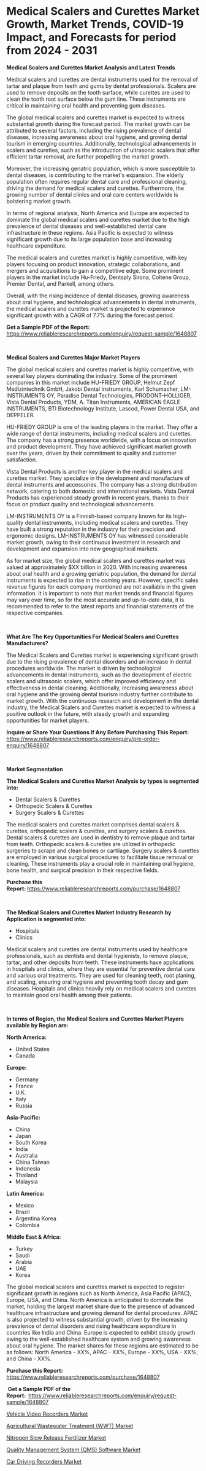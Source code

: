 <p><h1>Medical Scalers and Curettes Market Growth, Market Trends, COVID-19 Impact, and Forecasts for period from 2024 - 2031</h1></p><p><strong>Medical Scalers and Curettes Market Analysis and Latest Trends</strong></p>
<p><p>Medical scalers and curettes are dental instruments used for the removal of tartar and plaque from teeth and gums by dental professionals. Scalers are used to remove deposits on the tooth surface, while curettes are used to clean the tooth root surface below the gum line. These instruments are critical in maintaining oral health and preventing gum diseases.</p><p>The global medical scalers and curettes market is expected to witness substantial growth during the forecast period. The market growth can be attributed to several factors, including the rising prevalence of dental diseases, increasing awareness about oral hygiene, and growing dental tourism in emerging countries. Additionally, technological advancements in scalers and curettes, such as the introduction of ultrasonic scalers that offer efficient tartar removal, are further propelling the market growth.</p><p>Moreover, the increasing geriatric population, which is more susceptible to dental diseases, is contributing to the market's expansion. The elderly population often requires regular dental care and professional cleaning, driving the demand for medical scalers and curettes. Furthermore, the growing number of dental clinics and oral care centers worldwide is bolstering market growth.</p><p>In terms of regional analysis, North America and Europe are expected to dominate the global medical scalers and curettes market due to the high prevalence of dental diseases and well-established dental care infrastructure in these regions. Asia Pacific is expected to witness significant growth due to its large population base and increasing healthcare expenditure.</p><p>The medical scalers and curettes market is highly competitive, with key players focusing on product innovation, strategic collaborations, and mergers and acquisitions to gain a competitive edge. Some prominent players in the market include Hu-Friedy, Dentsply Sirona, Coltene Group, Premier Dental, and Parkell, among others.</p><p>Overall, with the rising incidence of dental diseases, growing awareness about oral hygiene, and technological advancements in dental instruments, the medical scalers and curettes market is projected to experience significant growth with a CAGR of 7.7% during the forecast period.</p></p>
<p><strong>Get a Sample PDF of the Report:&nbsp;</strong> <a href="https://www.reliableresearchreports.com/enquiry/request-sample/1648807">https://www.reliableresearchreports.com/enquiry/request-sample/1648807</a></p>
<p>&nbsp;</p>
<p><strong>Medical Scalers and Curettes Major Market Players</strong></p>
<p><p>The global medical scalers and curettes market is highly competitive, with several key players dominating the industry. Some of the prominent companies in this market include HU-FRIEDY GROUP, Helmut Zepf Medizintechnik GmbH, Jakobi Dental Instruments, Karl Schumacher, LM-INSTRUMENTS OY, Paradise Dental Technologies, PRODONT-HOLLIGER, Vista Dental Products, YDM, A. Titan Instruments, AMERICAN EAGLE INSTRUMENTS, BTI Biotechnology Institute, Lascod, Power Dental USA, and DEPPELER.</p><p>HU-FRIEDY GROUP is one of the leading players in the market. They offer a wide range of dental instruments, including medical scalers and curettes. The company has a strong presence worldwide, with a focus on innovation and product development. They have achieved significant market growth over the years, driven by their commitment to quality and customer satisfaction.</p><p>Vista Dental Products is another key player in the medical scalers and curettes market. They specialize in the development and manufacture of dental instruments and accessories. The company has a strong distribution network, catering to both domestic and international markets. Vista Dental Products has experienced steady growth in recent years, thanks to their focus on product quality and technological advancements.</p><p>LM-INSTRUMENTS OY is a Finnish-based company known for its high-quality dental instruments, including medical scalers and curettes. They have built a strong reputation in the industry for their precision and ergonomic designs. LM-INSTRUMENTS OY has witnessed considerable market growth, owing to their continuous investment in research and development and expansion into new geographical markets.</p><p>As for market size, the global medical scalers and curettes market was valued at approximately $XX billion in 2020. With increasing awareness about oral health and a growing geriatric population, the demand for dental instruments is expected to rise in the coming years. However, specific sales revenue figures for each company mentioned are not available in the given information. It is important to note that market trends and financial figures may vary over time, so for the most accurate and up-to-date data, it is recommended to refer to the latest reports and financial statements of the respective companies.</p></p>
<p>&nbsp;</p>
<p><strong>What Are The Key Opportunities For Medical Scalers and Curettes Manufacturers?</strong></p>
<p><p>The Medical Scalers and Curettes market is experiencing significant growth due to the rising prevalence of dental disorders and an increase in dental procedures worldwide. The market is driven by technological advancements in dental instruments, such as the development of electric scalers and ultrasonic scalers, which offer improved efficiency and effectiveness in dental cleaning. Additionally, increasing awareness about oral hygiene and the growing dental tourism industry further contribute to market growth. With the continuous research and development in the dental industry, the Medical Scalers and Curettes market is expected to witness a positive outlook in the future, with steady growth and expanding opportunities for market players.</p></p>
<p><strong>Inquire or Share Your Questions If Any Before Purchasing This Report:</strong> <a href="https://www.reliableresearchreports.com/enquiry/pre-order-enquiry/1648807">https://www.reliableresearchreports.com/enquiry/pre-order-enquiry/1648807</a></p>
<p>&nbsp;</p>
<p><strong>Market Segmentation</strong></p>
<p><strong>The Medical Scalers and Curettes Market Analysis by types is segmented into:</strong></p>
<p><ul><li>Dental Scalers & Curettes</li><li>Orthopedic Scalers & Curettes</li><li>Surgery Scalers & Curettes</li></ul></p>
<p><p>The medical scalers and curettes market comprises dental scalers & curettes, orthopedic scalers & curettes, and surgery scalers & curettes. Dental scalers & curettes are used in dentistry to remove plaque and tartar from teeth. Orthopedic scalers & curettes are utilized in orthopedic surgeries to scrape and clean bones or cartilage. Surgery scalers & curettes are employed in various surgical procedures to facilitate tissue removal or cleaning. These instruments play a crucial role in maintaining oral hygiene, bone health, and surgical precision in their respective fields.</p></p>
<p><strong>Purchase this Report:&nbsp;</strong><a href="https://www.reliableresearchreports.com/purchase/1648807">https://www.reliableresearchreports.com/purchase/1648807</a></p>
<p>&nbsp;</p>
<p><strong>The Medical Scalers and Curettes Market Industry Research by Application is segmented into:</strong></p>
<p><ul><li>Hospitals</li><li>Clinics</li></ul></p>
<p><p>Medical scalers and curettes are dental instruments used by healthcare professionals, such as dentists and dental hygienists, to remove plaque, tartar, and other deposits from teeth. These instruments have applications in hospitals and clinics, where they are essential for preventive dental care and various oral treatments. They are used for cleaning teeth, root planing, and scaling, ensuring oral hygiene and preventing tooth decay and gum diseases. Hospitals and clinics heavily rely on medical scalers and curettes to maintain good oral health among their patients.</p></p>
<p>&nbsp;</p>
<p><strong>In terms of Region, the Medical Scalers and Curettes Market Players available by Region are:</strong></p>
<p>
    <p> <strong> North America: </strong>
        <ul>
            <li>United States</li>
            <li>Canada</li>
        </ul>
        </p> 
    <p> <strong> Europe: </strong>
        <ul>
            <li>Germany</li>
            <li>France</li>
            <li>U.K.</li>
            <li>Italy</li>
            <li>Russia</li>
        </ul>
        </p> 
    <p> <strong> Asia-Pacific: </strong>
        <ul>
            <li>China</li>
            <li>Japan</li>
            <li>South Korea</li>
            <li>India</li>
            <li>Australia</li>
            <li>China Taiwan</li>
            <li>Indonesia</li>
            <li>Thailand</li>
            <li>Malaysia</li>
        </ul>
        </p> 
    <p> <strong> Latin America: </strong>
        <ul>
            <li>Mexico</li>
            <li>Brazil</li>
            <li>Argentina Korea</li>
            <li>Colombia</li>
        </ul>
        </p> 
    <p> <strong> Middle East & Africa: </strong>
        <ul>
            <li>Turkey</li>
            <li>Saudi</li>
            <li>Arabia</li>
            <li>UAE</li>
            <li>Korea</li>
        </ul>
    </p>
    </p>
<p><p>The global medical scalers and curettes market is expected to register significant growth in regions such as North America, Asia Pacific (APAC), Europe, USA, and China. North America is anticipated to dominate the market, holding the largest market share due to the presence of advanced healthcare infrastructure and growing demand for dental procedures. APAC is also projected to witness substantial growth, driven by the increasing prevalence of dental disorders and rising healthcare expenditure in countries like India and China. Europe is expected to exhibit steady growth owing to the well-established healthcare system and growing awareness about oral hygiene. The market shares for these regions are estimated to be as follows: North America - XX%, APAC - XX%, Europe - XX%, USA - XX%, and China - XX%.</p></p>
<p><strong>Purchase this Report: </strong><a href="https://www.reliableresearchreports.com/purchase/1648807">https://www.reliableresearchreports.com/purchase/1648807</a></p>
<p>&nbsp;<strong>Get a Sample PDF of the Report:&nbsp;&nbsp;</strong><a href="https://www.reliableresearchreports.com/enquiry/request-sample/1648807">https://www.reliableresearchreports.com/enquiry/request-sample/1648807</a></p>
<p><strong></strong></p>
<p><p><a href="https://medium.com/@cletusdoyle654/analyzing-vehicle-video-recorders-market-global-industry-perspective-and-forecast-2024-to-2031-e69a4390cd22">Vehicle Video Recorders Market</a></p><p><a href="https://github.com/bobicer/Market-Research-Report-List-1/blob/main/agricultural-wastewater-treatment-wwt-market.md">Agricultural Wastewater Treatment (WWT) Market</a></p><p><a href="https://medium.com/p/87956aea9505/edit">Nitrogen Slow Release Fertilizer Market</a></p><p><a href="https://github.com/johnbach50/Market-Research-Report-List-1/blob/main/quality-management-system-qms-software-market.md">Quality Management System (QMS) Software Market</a></p><p><a href="https://medium.com/@cletusdoyle654/car-driving-recorders-market-outlook-industry-overview-and-forecast-2024-to-2031-4400c5d18071">Car Driving Recorders Market</a></p></p>